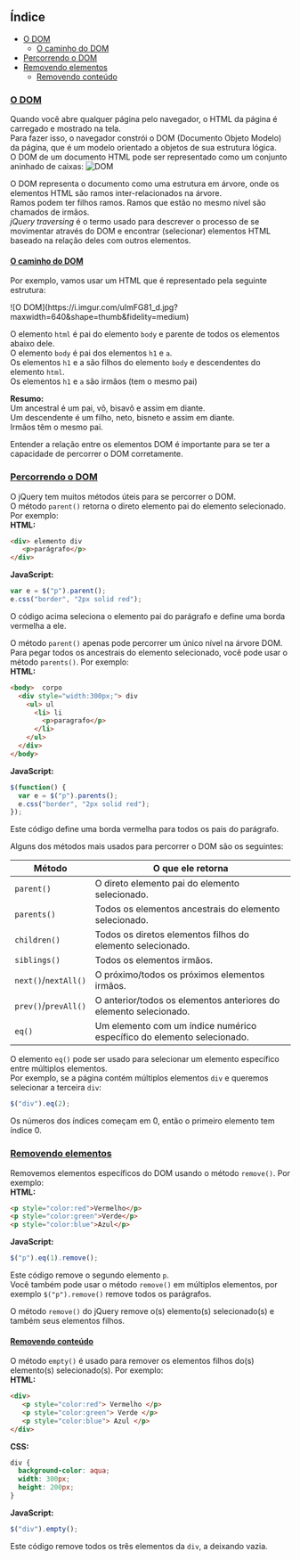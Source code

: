 ## Índice
- [O DOM](#o-dom)
   - [O caminho do DOM](#o-caminho-do-dom)
- [Percorrendo o DOM](#percorrendo-o-dom)
- [Removendo elementos](#removendo-elementos)
   - [Removendo conteúdo](#removendo-conteúdo)

### [O DOM](#índice)
Quando você abre qualquer página pelo navegador, o HTML da página é carregado e mostrado na tela.<br>
Para fazer isso, o navegador constrói o DOM (Documento Objeto Modelo) da página, que é um modelo orientado a objetos de sua estrutura lógica.<br>
O DOM de um documento HTML pode ser representado como um conjunto aninhado de caixas:
![DOM](https://i.imgur.com/B5BVHxH_d.jpg?maxwidth=640&shape=thumb&fidelity=medium)

O DOM representa o documento como uma estrutura em árvore, onde os elementos HTML são ramos inter-relacionados na árvore.<br>
Ramos podem ter filhos ramos. Ramos que estão no mesmo nível são chamados de irmãos.<br>
*jQuery traversing* é o termo usado para descrever o processo de se movimentar através do DOM e encontrar (selecionar) elementos HTML baseado na relação deles com outros elementos.

#### [O caminho do DOM](#índice)
Por exemplo, vamos usar um HTML que é representado pela seguinte estrutura:
<p></p>
![O DOM](https://i.imgur.com/uImFG81_d.jpg?maxwidth=640&shape=thumb&fidelity=medium)

O elemento `html` é pai do elemento `body` e parente de todos os elementos abaixo dele.<br>
O elemento `body` é pai dos elementos `h1` e `a`.<br>
Os elementos `h1` e a são filhos do elemento `body` e descendentes do elemento `html`.<br>
Os elementos `h1` e `a` são irmãos (tem o mesmo pai)

__Resumo:__<br>
Um ancestral é um pai, vô, bisavô e assim em diante.<br>
Um descendente é um filho, neto, bisneto e assim em diante.<br>
Irmãos têm o mesmo pai.

Entender a relação entre os elementos DOM é importante para se ter a capacidade de percorrer o DOM corretamente.

### [Percorrendo o DOM](#índice)
O jQuery tem muitos métodos úteis para se percorrer o DOM.<br>
O método `parent()` retorna o direto elemento pai do elemento selecionado. Por exemplo:<br>
__HTML:__

```html
<div> elemento div
   <p>parágrafo</p> 
</div>
```

__JavaScript:__

```javascript
var e = $("p").parent();
e.css("border", "2px solid red");
```

O código acima seleciona o elemento pai do parágrafo e define uma borda vermelha a ele.

O método `parent()` apenas pode percorrer um único nível na árvore DOM.<br>
Para pegar todos os ancestrais do elemento selecionado, você pode usar o método `parents()`. Por exemplo:<br>
__HTML:__

```html
<body>  corpo
  <div style="width:300px;"> div
    <ul> ul
      <li> li
        <p>paragrafo</p>
      </li>
    </ul>   
  </div>
</body>
```

__JavaScript:__

```javascript
$(function() {
  var e = $("p").parents();
  e.css("border", "2px solid red");
});
```

Este código define uma borda vermelha para todos os pais do parágrafo.

Alguns dos métodos mais usados para percorrer o DOM são os seguintes:

Método | O que ele retorna
-------------|----------------------------
`parent()`|O direto elemento pai do elemento selecionado.
`parents()`|Todos os elementos ancestrais do elemento selecionado.
`children()`|Todos os diretos elementos filhos do elemento selecionado.
`siblings()`|Todos os elementos irmãos.
`next()`/`nextAll()`|O próximo/todos os próximos elementos irmãos.
`prev()`/`prevAll()`|O anterior/todos os elementos anteriores do elemento selecionado.
`eq()`|Um elemento com um índice numérico específico do elemento selecionado.

O elemento ```eq()``` pode ser usado para selecionar um elemento específico entre múltiplos elementos.<br>
Por exemplo, se a página contém múltiplos elementos `div` e queremos selecionar a terceira `div`:

```javascript
$("div").eq(2);
```

Os números dos índices começam em 0, então o primeiro elemento tem índice 0.

### [Removendo elementos](#índice)
Removemos elementos específicos do DOM usando o método `remove()`. Por exemplo:<br>
__HTML:__

```html
<p style="color:red">Vermelho</p>
<p style="color:green">Verde</p>
<p style="color:blue">Azul</p>
```

__JavaScript:__

```javascript
$("p").eq(1).remove();
```

Este código remove o segundo elemento `p`.<br>
Você também pode usar o método `remove()` em múltiplos elementos, por exemplo `$("p").remove()` remove todos os parágrafos.

O método `remove()` do jQuery remove o(s) elemento(s) selecionado(s) e também seus elementos filhos.

#### [Removendo conteúdo](#índice)
O método `empty()` é usado para remover os elementos filhos do(s) elemento(s) selecionado(s). Por exemplo:<br>
__HTML:__

```html
<div>
   <p style="color:red"> Vermelho </p>
   <p style="color:green"> Verde </p>
   <p style="color:blue"> Azul </p>
</div>
```

__CSS:__

```css
div {
  background-color: aqua;
  width: 300px;
  height: 200px;
}
```

__JavaScript:__

```javascript
$("div").empty();
```

Este código remove todos os três elementos da `div`, a deixando vazia.
<!--stackedit_data:
eyJoaXN0b3J5IjpbMTIzMTgzNDc5Ml19
-->